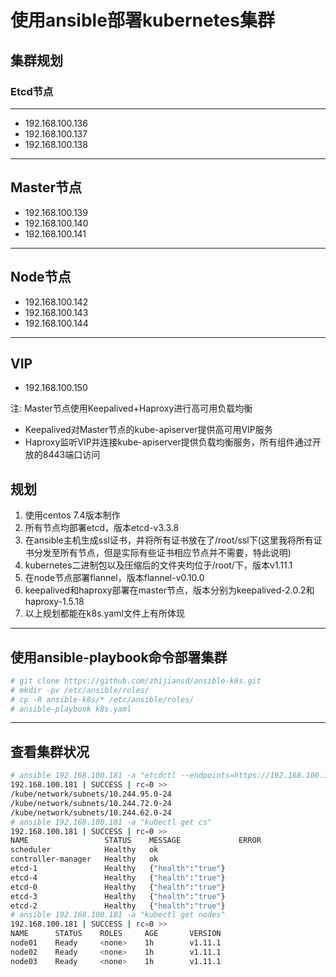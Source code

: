 # 使用ansible部署kubernetes集群

## 集群规划

### Etcd节点
---
+ 192.168.100.136
+ 192.168.100.137
+ 192.168.100.138
---

Master节点
---
+ 192.168.100.139
+ 192.168.100.140
+ 192.168.100.141

---
Node节点
---
+ 192.168.100.142
+ 192.168.100.143
+ 192.168.100.144

---
VIP
---
+ 192.168.100.150

注: Master节点使用Keepalived+Haproxy进行高可用负载均衡
+ Keepalived对Master节点的kube-apiserver提供高可用VIP服务
+ Haproxy监听VIP并连接kube-apiserver提供负载均衡服务，所有组件通过开放的8443端口访问

规划
---
1. 使用centos 7.4版本制作
2. 所有节点均部署etcd，版本etcd-v3.3.8
3. 在ansible主机生成ssl证书，并将所有证书放在了/root/ssl下(这里我将所有证书分发至所有节点，但是实际有些证书相应节点并不需要，特此说明)
4. kubernetes二进制包以及压缩后的文件夹均位于/root/下，版本v1.11.1
5. 在node节点部署flannel，版本flannel-v0.10.0
6. keepalived和haproxy部署在master节点，版本分别为keepalived-2.0.2和haproxy-1.5.18
7. 以上规划都能在k8s.yaml文件上有所体现
---
使用ansible-playbook命令部署集群
---
```bash
# git clone https://github.com/zhijiansd/ansible-k8s.git
# mkdir -pv /etc/ansible/roles/
# cp -R ansible-k8s/* /etc/ansible/roles/
# ansible-playbook k8s.yaml
```
---
查看集群状况
---
```bash
# ansible 192.168.100.181 -a "etcdctl --endpoints=https://192.168.100.181:2379 ls /kube/network/subnets"
192.168.100.181 | SUCCESS | rc=0 >>
/kube/network/subnets/10.244.95.0-24
/kube/network/subnets/10.244.72.0-24
/kube/network/subnets/10.244.62.0-24
# ansible 192.168.100.181 -a "kubectl get cs"
192.168.100.181 | SUCCESS | rc=0 >>
NAME                 STATUS    MESSAGE             ERROR
scheduler            Healthy   ok                  
controller-manager   Healthy   ok                  
etcd-1               Healthy   {"health":"true"}   
etcd-4               Healthy   {"health":"true"}   
etcd-0               Healthy   {"health":"true"}   
etcd-3               Healthy   {"health":"true"}   
etcd-2               Healthy   {"health":"true"}   
# ansible 192.168.100.181 -a "kubectl get nodes"
192.168.100.181 | SUCCESS | rc=0 >>
NAME      STATUS    ROLES     AGE       VERSION
node01    Ready     <none>    1h        v1.11.1
node02    Ready     <none>    1h        v1.11.1
node03    Ready     <none>    1h        v1.11.1
